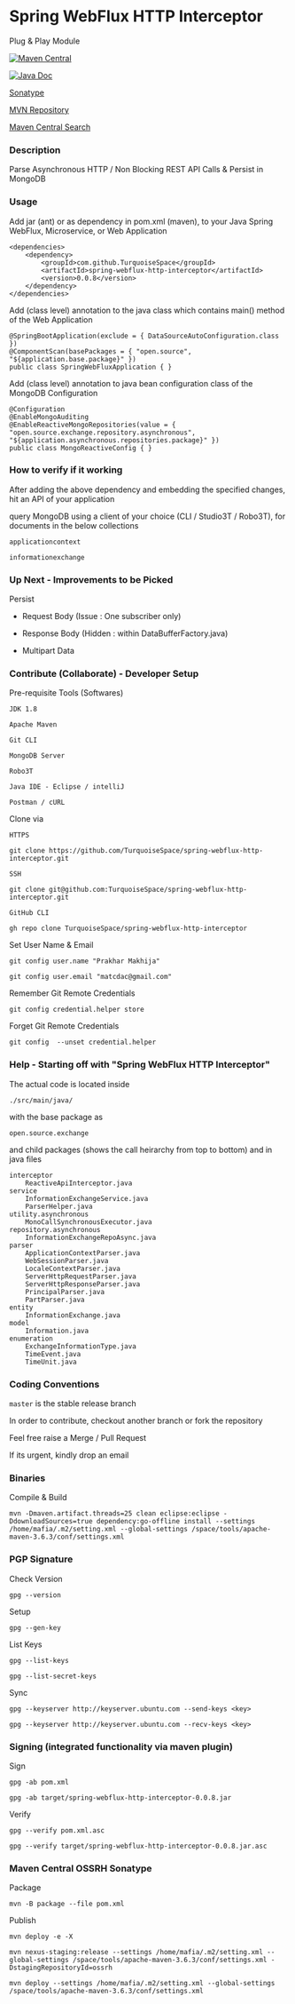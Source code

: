 

# Spring WebFlux HTTP Interceptor #


Plug & Play Module

[![Maven Central](https://img.shields.io/maven-central/v/com.github.TurquoiseSpace/spring-webflux-http-interceptor.svg?label=Maven%20Central)](https://repo1.maven.org/maven2/com/github/TurquoiseSpace/spring-webflux-http-interceptor/)

[![Java Doc](https://javadoc.io/badge2/com.github.TurquoiseSpace/spring-webflux-http-interceptor/javadoc.svg)](https://javadoc.io/doc/com.github.TurquoiseSpace/spring-webflux-http-interceptor)

[Sonatype](https://search.maven.org/artifact/com.github.TurquoiseSpace/spring-webflux-http-interceptor)

[MVN Repository](https://mvnrepository.com/artifact/com.github.TurquoiseSpace/spring-webflux-http-interceptor)

[Maven Central Search](https://search.maven.org/search?q=g:%22com.github.TurquoiseSpace%22%20AND%20a:%22spring-webflux-http-interceptor%22)



### Description ###


Parse Asynchronous HTTP / Non Blocking REST API Calls
& Persist in MongoDB



### Usage ###


Add jar (ant) or as dependency in pom.xml (maven), to your Java Spring WebFlux, Microservice, or Web Application

	<dependencies>
		<dependency>
			<groupId>com.github.TurquoiseSpace</groupId>
			<artifactId>spring-webflux-http-interceptor</artifactId>
			<version>0.0.8</version>
		</dependency>
	</dependencies>


Add (class level) annotation to the java class which contains main() method of the Web Application

	@SpringBootApplication(exclude = { DataSourceAutoConfiguration.class })
	@ComponentScan(basePackages = { "open.source", "${application.base.package}" })
	public class SpringWebFluxApplication { }


Add (class level) annotation to java bean configuration class of the MongoDB Configuration

	@Configuration
	@EnableMongoAuditing
	@EnableReactiveMongoRepositories(value = { "open.source.exchange.repository.asynchronous", "${application.asynchronous.repositories.package}" })
	public class MongoReactiveConfig { }



### How to verify if it working ###


After adding the above dependency and embedding the specified changes, hit an API of your application

query MongoDB using a client of your choice (CLI / Studio3T / Robo3T), for documents in the below collections

	applicationcontext

	informationexchange



### Up Next - Improvements to be Picked ###


Persist

- Request Body (Issue : One subscriber only)

- Response Body (Hidden : within DataBufferFactory.java)

- Multipart Data



### Contribute (Collaborate) - Developer Setup ###


Pre-requisite Tools (Softwares)

	JDK 1.8
	
	Apache Maven
	
	Git CLI
	
	MongoDB Server
	
	Robo3T
	
	Java IDE - Eclipse / intelliJ
	
	Postman / cURL


Clone via

`HTTPS`

	git clone https://github.com/TurquoiseSpace/spring-webflux-http-interceptor.git

`SSH`

	git clone git@github.com:TurquoiseSpace/spring-webflux-http-interceptor.git

`GitHub CLI`

	gh repo clone TurquoiseSpace/spring-webflux-http-interceptor


Set User Name & Email

	git config user.name "Prakhar Makhija"

	git config user.email "matcdac@gmail.com"


Remember Git Remote Credentials

	git config credential.helper store


Forget Git Remote Credentials

	git config  --unset credential.helper



### Help - Starting off with "Spring WebFlux HTTP Interceptor" ###


The actual code is located inside

	./src/main/java/

with the base package as

	open.source.exchange

and child packages (shows the call heirarchy from top to bottom)
and in java files

	interceptor
		ReactiveApiInterceptor.java
	service
		InformationExchangeService.java
		ParserHelper.java
	utility.asynchronous
		MonoCallSynchronousExecutor.java
	repository.asynchronous
		InformationExchangeRepoAsync.java
	parser
		ApplicationContextParser.java
		WebSessionParser.java
		LocaleContextParser.java
		ServerHttpRequestParser.java
		ServerHttpResponseParser.java
		PrincipalParser.java
		PartParser.java
	entity
		InformationExchange.java
	model
		Information.java
	enumeration
		ExchangeInformationType.java
		TimeEvent.java
		TimeUnit.java



### Coding Conventions ###


`master` is the stable release branch

In order to contribute, checkout another branch or fork the repository

Feel free raise a Merge / Pull Request

If its urgent, kindly drop an email



### Binaries ###


Compile & Build

	mvn -Dmaven.artifact.threads=25 clean eclipse:eclipse -DdownloadSources=true dependency:go-offline install --settings /home/mafia/.m2/setting.xml --global-settings /space/tools/apache-maven-3.6.3/conf/settings.xml



### PGP Signature ###


Check Version

	gpg --version


Setup

	gpg --gen-key


List Keys

	gpg --list-keys

	gpg --list-secret-keys


Sync

	gpg --keyserver http://keyserver.ubuntu.com --send-keys <key>

	gpg --keyserver http://keyserver.ubuntu.com --recv-keys <key>



### Signing (integrated functionality via maven plugin) ###


Sign

	gpg -ab pom.xml

	gpg -ab target/spring-webflux-http-interceptor-0.0.8.jar


Verify

	gpg --verify pom.xml.asc

	gpg --verify target/spring-webflux-http-interceptor-0.0.8.jar.asc



### Maven Central OSSRH Sonatype ###


Package

	mvn -B package --file pom.xml


Publish

	mvn deploy -e -X

	mvn nexus-staging:release --settings /home/mafia/.m2/setting.xml --global-settings /space/tools/apache-maven-3.6.3/conf/settings.xml -DstagingRepositoryId=ossrh

	mvn deploy --settings /home/mafia/.m2/setting.xml --global-settings /space/tools/apache-maven-3.6.3/conf/settings.xml



